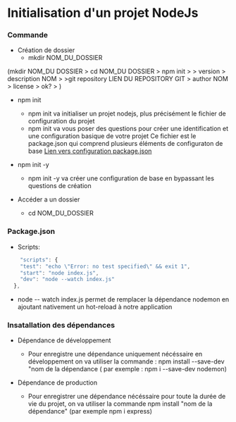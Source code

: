 # Initialisation d'un projet NodeJs

### Commande 

- Création de dossier 
    - mkdir NOM_DU_DOSSIER

(mkdir NOM_DU DOSSIER > cd NOM_DU DOSSIER > npm init > > version > description NOM > >git repository LIEN DU REPOSITORY GIT > author NOM > license > ok? > )

- npm init 
    - npm init va initialiser un projet nodejs, plus précisément le fichier de configuration du projet
    - npm init va vous poser des questions pour créer une identification et une configuration basique de votre projet
    Ce fichier est le package.json qui comprend plusieurs éléments de configuraton de base [Lien vers configuration package.json](https://github.com/npm/cli/blob/latest/docs/lib/content/configuring-npm/package-json.md#files)
- npm init -y
    - npm init -y va créer une configuration de base en bypassant les questions de création

- Accéder a un dossier 
    - cd NOM_DU_DOSSIER

### Package.json

- Scripts:
```javascript
    "scripts": {
    "test": "echo \"Error: no test specified\" && exit 1",
    "start": "node index.js",
    "dev": "node --watch index.js"
  },
```

- node -- watch index.js permet de remplacer la dépendance nodemon en ajoutant nativement un hot-reload à notre application

### Insatallation des dépendances

- Dépendance de développement
    - Pour enregistre une dépendance uniquement nécéssaire en développement on va utiliser la commande : npm install --save-dev "nom de la dépendance ( par exemple : npm i --save-dev nodemon)

- Dépendance de production 
    - Pour enregistrer une dépendance nécéssaire pour toute la durée de vie du projet, on va utiliser la commande npm install "nom de la dépendance" (par exemple npm i express)
